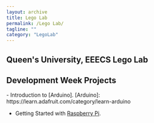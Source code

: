```yaml
---
layout: archive
title: Lego Lab
permalink: /Lego Lab/
tagline: ""
category: "LegoLab"
---
```


<h2>Queen's University, EEECS Lego Lab</h2>
<h2>Development Week Projects</h2>
  - Introduction to [Arduino].
    [Arduino]: https://learn.adafruit.com/category/learn-arduino
  
  - Getting Started with [Raspberry Pi].

  [Raspberry Pi]: https://learn.adafruit.com/search?q=raspberry%20pi%20
